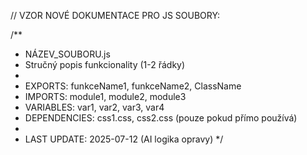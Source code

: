 // VZOR NOVÉ DOKUMENTACE PRO JS SOUBORY:

/**
 * NÁZEV_SOUBORU.js
 * Stručný popis funkcionality (1-2 řádky)
 * 
 * EXPORTS: funkceName1, funkceName2, ClassName
 * IMPORTS: module1, module2, module3
 * VARIABLES: var1, var2, var3, var4
 * DEPENDENCIES: css1.css, css2.css (pouze pokud přímo používá)
 * 
 * LAST UPDATE: 2025-07-12 (AI logika opravy)
 */
